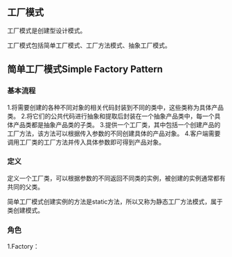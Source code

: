## 工厂模式

工厂模式是创建型设计模式。

工厂模式包括简单工厂模式、工厂方法模式、抽象工厂模式。

## 简单工厂模式Simple Factory Pattern

### 基本流程

1.将需要创建的各种不同对象的相关代码封装到不同的类中，这些类称为具体产品类。
2.将它们的公共代码进行抽象和提取后封装在一个抽象产品类中，每一个具体产品类都是抽象产品类的子类。
3.提供一个工厂类，其中包括一个创建产品的工厂方法，该方法可以根据传入参数的不同创建具体的产品对象。
4.客户端需要调用工厂类的工厂方法并传入具体参数即可得到产品对象。

### 定义

定义一个工厂类，可以根据参数的不同返回不同类的实例，被创建的实例通常都有共同的父类。

简单工厂模式创建实例的方法是static方法，所以又称为静态工厂方法模式，属于类创建模式。

### 角色

1.Factory：